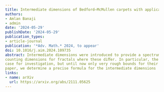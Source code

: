 ```yaml
---
title: Intermediate dimensions of Bedford–McMullen carpets with applications to Lipschitz equivalence
authors:
- Amlan Banaji
- admin
date: '2024-05-29'
publishDate: '2024-05-29'
publication_types:
- article-journal
publication: '*Adv. Math.* 2024, to appear'
doi: 10.1016/j.aim.2024.109735
abstract: Intermediate dimensions were introduced to provide a spectrum of dimensions interpolating between Hausdorﬀ and box-
counting dimensions for fractals where these diﬀer. In particular, the self-aﬃne Bedford–McMullen carpets are a natural 
case for investigation, but until now only very rough bounds for their intermediate dimensions have been found. In this 
paper, we determine a precise formula for the intermediate dimensions
links:
- name: arXiv
  url: https://arxiv.org/abs/2111.05625
---
```

